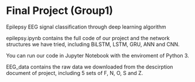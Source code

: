 # Final Project (Group1)
Epilepsy EEG signal classification through deep learning algorithm

epilepsy.ipynb contains the full code of our project and the network structures we have tried, including BiLSTM, LSTM, GRU, ANN and CNN. 

You can run our code in Jupyter Notebook with the enviroment of Python 3.

EEG_data contains the raw data we downloaded from the descirption document of project, including 5 sets of F, N, O, S and Z.
